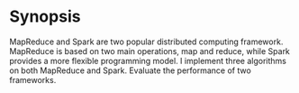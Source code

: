 # Synopsis
MapReduce and Spark are two popular distributed computing framework. MapReduce is based on two main operations, map and reduce, while Spark provides a more flexible programming model. I implement three algorithms on both MapReduce and Spark. Evaluate the performance of two frameworks.
